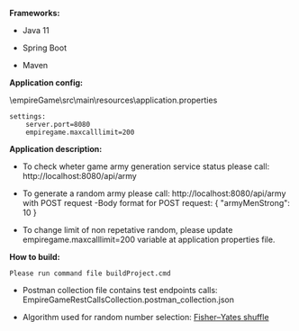 **Frameworks:**

- Java 11

- Spring Boot

- Maven

**Application config:**

\empireGame\src\main\resources\application.properties
	
	settings:
		server.port=8080
		empiregame.maxcalllimit=200
		
**Application description:**

- To check wheter game army generation service status please call: http://localhost:8080/api/army


- To generate a random army please call: http://localhost:8080/api/army with POST request
		-Body format for POST request:
			{
				"armyMenStrong": 10
			}
   
- To change limit of non repetative random, please update empiregame.maxcalllimit=200 variable at application properties file.

**How to build:**

	Please run command file buildProject.cmd

- Postman collection file contains test endpoints calls: EmpireGameRestCallsCollection.postman_collection.json

- Algorithm used for random number selection: [Fisher–Yates shuffle](https://en.wikipedia.org/wiki/Fisher%E2%80%93Yates_shuffle)



